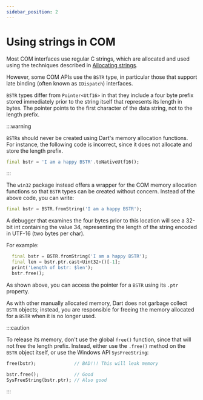 ```yaml
---
sidebar_position: 2
---
```


# Using strings in COM

Most COM interfaces use regular C strings, which are allocated and used using
the techniques described in [Allocating
strings](docs/win32-programming/memory#allocating-strings).

However, some COM APIs use the `BSTR` type, in particular those that support
late binding (often known as `IDispatch`) interfaces.

`BSTR` types differ from `Pointer<Utf16>` in that they include a four byte
prefix stored immediately prior to the string itself that represents its
length in bytes. The pointer points to the first character of the data
string, not to the length prefix.

:::warning

`BSTR`s should never be created using Dart's memory allocation functions.
For instance, the following code is incorrect, since it does not allocate
and store the length prefix.

```dart
final bstr = 'I am a happy BSTR'.toNativeUtf16();
```

:::

The `win32` package instead offers a wrapper for the COM memory allocation
functions so that `BSTR` types can be created without concern. Instead of the
above code, you can write:

```dart
final bstr = BSTR.fromString('I am a happy BSTR');
```

A debugger that examines the four bytes prior to this location will see a 32-bit
int containing the value 34, representing the length of the string encoded in
UTF-16 (two bytes per char).

For example:

```dart
  final bstr = BSTR.fromString('I am a happy BSTR');
  final len = bstr.ptr.cast<Uint32>()[-1];
  print('Length of bstr: $len');
  bstr.free();
```

As shown above, you can access the pointer for a `BSTR` using its `.ptr`
property.

As with other manually allocated memory, Dart does not garbage collect `BSTR`
objects; instead, you are responsible for freeing the memory allocated for a
`BSTR` when it is no longer used.

:::caution

To release its memory, don't use the global
`free()` function, since that will not free the length prefix. Instead, either
use the `.free()` method on the `BSTR` object itself, or use the Windows API
`SysFreeString`:

```dart
free(bstr);              // BAD!!! This will leak memory

bstr.free();             // Good
SysFreeString(bstr.ptr); // Also good
```

:::

